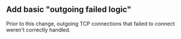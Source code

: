 ## Add basic "outgoing failed logic"

Prior to this change, outgoing TCP connections that failed to connect weren't correctly handled.
